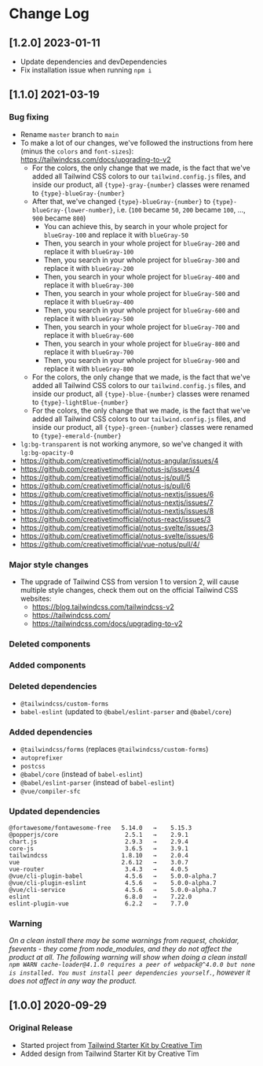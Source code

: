 # Change Log

## [1.2.0] 2023-01-11

- Update dependencies and devDependencies
- Fix installation issue when running `npm i`

## [1.1.0] 2021-03-19

### Bug fixing

- Rename `master` branch to `main`
- To make a lot of our changes, we've followed the instructions from here (minus the `colors` and `font-sizes`): https://tailwindcss.com/docs/upgrading-to-v2
  - For the colors, the only change that we made, is the fact that we've added all Tailwind CSS colors to our `tailwind.config.js` files, and inside our product, all `{type}-gray-{number}` classes were renamed to `{type}-blueGray-{number}`
  - After that, we've changed `{type}-blueGray-{number}` to `{type}-blueGray-{lower-number}`, i.e. (`100` became `50`, `200` became `100`, ..., `900` became `800`)
    - You can achieve this, by search in your whole project for `blueGray-100` and replace it with `blueGray-50`
    - Then, you search in your whole project for `blueGray-200` and replace it with `blueGray-100`
    - Then, you search in your whole project for `blueGray-300` and replace it with `blueGray-200`
    - Then, you search in your whole project for `blueGray-400` and replace it with `blueGray-300`
    - Then, you search in your whole project for `blueGray-500` and replace it with `blueGray-400`
    - Then, you search in your whole project for `blueGray-600` and replace it with `blueGray-500`
    - Then, you search in your whole project for `blueGray-700` and replace it with `blueGray-600`
    - Then, you search in your whole project for `blueGray-800` and replace it with `blueGray-700`
    - Then, you search in your whole project for `blueGray-900` and replace it with `blueGray-800`
  - For the colors, the only change that we made, is the fact that we've added all Tailwind CSS colors to our `tailwind.config.js` files, and inside our product, all `{type}-blue-{number}` classes were renamed to `{type}-lightBlue-{number}`
  - For the colors, the only change that we made, is the fact that we've added all Tailwind CSS colors to our `tailwind.config.js` files, and inside our product, all `{type}-green-{number}` classes were renamed to `{type}-emerald-{number}`
- `lg:bg-transparent` is not working anymore, so we've changed it with `lg:bg-opacity-0`
- https://github.com/creativetimofficial/notus-angular/issues/4
- https://github.com/creativetimofficial/notus-js/issues/4
- https://github.com/creativetimofficial/notus-js/pull/5
- https://github.com/creativetimofficial/notus-js/pull/6
- https://github.com/creativetimofficial/notus-nextjs/issues/6
- https://github.com/creativetimofficial/notus-nextjs/issues/7
- https://github.com/creativetimofficial/notus-nextjs/issues/8
- https://github.com/creativetimofficial/notus-react/issues/3
- https://github.com/creativetimofficial/notus-svelte/issues/3
- https://github.com/creativetimofficial/notus-svelte/issues/6
- https://github.com/creativetimofficial/vue-notus/pull/4/

### Major style changes

- The upgrade of Tailwind CSS from version 1 to version 2, will cause multiple style changes, check them out on the official Tailwind CSS websites:
  - https://blog.tailwindcss.com/tailwindcss-v2
  - https://tailwindcss.com/
  - https://tailwindcss.com/docs/upgrading-to-v2

### Deleted components

### Added components

### Deleted dependencies

- `@tailwindcss/custom-forms`
- `babel-eslint` (updated to `@babel/eslint-parser` and `@babel/core`)

### Added dependencies

- `@tailwindcss/forms` (replaces `@tailwindcss/custom-forms`)
- `autoprefixer`
- `postcss`
- `@babel/core` (instead of `babel-eslint`)
- `@babel/eslint-parser` (instead of `babel-eslint`)
- `@vue/compiler-sfc`

### Updated dependencies

```
@fortawesome/fontawesome-free   5.14.0   →    5.15.3
@popperjs/core                   2.5.1   →    2.9.1
chart.js                         2.9.3   →    2.9.4
core-js                          3.6.5   →    3.9.1
tailwindcss                     1.8.10   →    2.0.4
vue                             2.6.12   →    3.0.7
vue-router                       3.4.3   →    4.0.5
@vue/cli-plugin-babel            4.5.6   →    5.0.0-alpha.7
@vue/cli-plugin-eslint           4.5.6   →    5.0.0-alpha.7
@vue/cli-service                 4.5.6   →    5.0.0-alpha.7
eslint                           6.8.0   →    7.22.0
eslint-plugin-vue                6.2.2   →    7.7.0
```

### Warning

_On a clean install there may be some warnings from request, chokidar, fsevents - they come from node_modules, and they do not affect the product at all._
_The following warning will show when doing a clean install `npm WARN cache-loader@4.1.0 requires a peer of webpack@^4.0.0 but none is installed. You must install peer dependencies yourself.`, however it does not affect in any way the product._

## [1.0.0] 2020-09-29

### Original Release

- Started project from [Tailwind Starter Kit by Creative Tim](https://www.creative-tim.com/learning-lab/tailwind-starter-kit/presentation?ref=vn-changelog)
- Added design from Tailwind Starter Kit by Creative Tim
